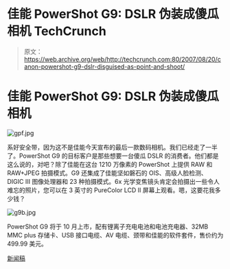 # 佳能 PowerShot G9: DSLR 伪装成傻瓜相机 TechCrunch

> 原文：<https://web.archive.org/web/http://techcrunch.com:80/2007/08/20/canon-powershot-g9-dslr-disguised-as-point-and-shoot/>

# 佳能 PowerShot G9: DSLR 伪装成傻瓜相机

![gpf.jpg](img/d3be5c2c625c8a4ee120b9afcc6afcda.png)

系好安全带，因为这不是佳能今天宣布的最后一款数码相机。我们已经走了一半了。PowerShot G9 的目标客户是那些想要一台傻瓜 DSLR 的消费者。他们都是这么说的，对吧？除了佳能在这台 1210 万像素的 PowerShot 上提供 RAW 和 RAW+JPEG 拍摄模式。G9 还集成了佳能坚如磐石的 OIS、高级人脸检测、DIGIC III 图像处理器和 23 种拍摄模式。6x 光学变焦镜头肯定会拍摄出一些令人难忘的照片，您可以在 3 英寸的 PureColor LCD II 屏幕上观看。嗯，这要花我多少钱？

![g9b.jpg](img/a98399926d2a154d51542a8e67638095.png)

PowerShot G9 将于 10 月上市，配有锂离子充电电池和电池充电器、32MB MMC plus 存储卡、USB 接口电缆、AV 电缆、颈带和佳能的软件套件，售价约为 499.99 美元。

[新闻稿](https://web.archive.org/web/20221004004323/http://www.usa.canon.com/templatedata/pressrelease/20070820_g9.html)